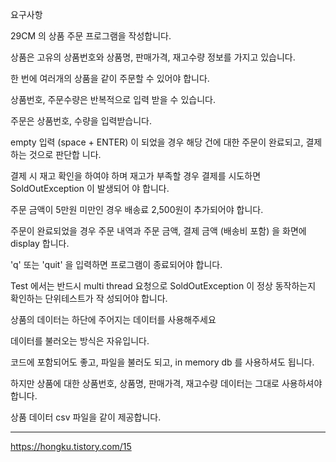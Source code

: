 요구사항

29CM 의 상품 주문 프로그램을 작성합니다.

상품은 고유의 상품번호와 상품명, 판매가격, 재고수량 정보를 가지고 있습니다.

한 번에 여러개의 상품을 같이 주문할 수 있어야 합니다.

상품번호, 주문수량은 반복적으로 입력 받을 수 있습니다.

주문은 상품번호, 수량을 입력받습니다.

empty 입력 (space + ENTER) 이 되었을 경우 해당 건에 대한 주문이 완료되고, 결제하는 것으로 판단합
니다.

결제 시 재고 확인을 하여야 하며 재고가 부족할 경우 결제를 시도하면 SoldOutException 이 발생되어
야 합니다.

주문 금액이 5만원 미만인 경우 배송료 2,500원이 추가되어야 합니다.

주문이 완료되었을 경우 주문 내역과 주문 금액, 결제 금액 (배송비 포함) 을 화면에 display 합니다.

'q' 또는 'quit' 을 입력하면 프로그램이 종료되어야 합니다.

Test 에서는 반드시 multi thread 요청으로 SoldOutException 이 정상 동작하는지 확인하는 단위테스트가 작
성되어야 합니다.

상품의 데이터는 하단에 주어지는 데이터를 사용해주세요

데이터를 불러오는 방식은 자유입니다.

코드에 포함되어도 좋고, 파일을 불러도 되고, in memory db 를 사용하셔도 됩니다.

하지만 상품에 대한 상품번호, 상품명, 판매가격, 재고수량 데이터는 그대로 사용하셔야 합니다.

상품 데이터 csv 파일을 같이 제공합니다.


-----

https://hongku.tistory.com/15
